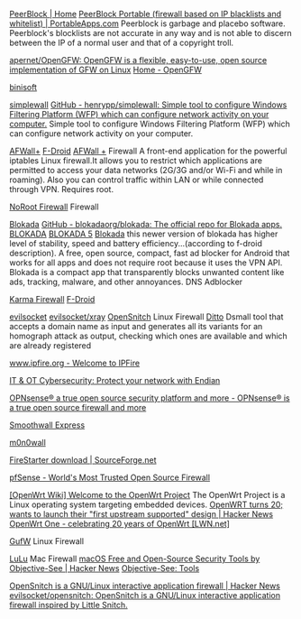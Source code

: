 
[PeerBlock | Home](https://www.peerblock.com)
[PeerBlock Portable (firewall based on IP blacklists and whitelist) | PortableApps.com](https://portableapps.com/apps/security/peerblock-portable)
Peerblock is garbage and placebo software. Peerblock's blocklists are not accurate in any way and is not able to discern between the IP of a normal user and that of a copyright troll.

[apernet/OpenGFW: OpenGFW is a flexible, easy-to-use, open source implementation of GFW on Linux](https://github.com/apernet/OpenGFW)
[Home - OpenGFW](https://gfw.dev/)

[binisoft](https://binisoft.org/)

[simplewall](https://www.henrypp.org/product/simplewall)
[GitHub - henrypp/simplewall: Simple tool to configure Windows Filtering Platform (WFP) which can configure network activity on your computer.](https://github.com/henrypp/simplewall)
Simple tool to configure Windows Filtering Platform (WFP) which can configure network activity on your computer.

[AFWall+](https://github.com/ukanth/afwall)
[F-Droid](https://f-droid.org/app/dev.ukanth.ufirewall)
[AFWall +](https://f-droid.org/packages/dev.ukanth.ufirewall)
Firewall
A front-end application for the powerful iptables Linux firewall.It allows you to restrict which applications are permitted to access your data networks (2G/3G and/or Wi-Fi and while in roaming). Also you can control traffic within LAN or while connected through VPN. Requires root.

[NoRoot Firewall](https://greyshirts-firewall.andro.io/)
Firewall

[Blokada](https://blokada.org/)
[GitHub - blokadaorg/blokada: The official repo for Blokada apps.](https://github.com/blokadaorg/blokada)
[BLOKADA](https://f-droid.org/packages/org.blokada.alarm)
[BLOKADA 5](https://f-droid.org/packages/org.blokada.fem.fdroid/)
[Blokada](https://apps.apple.com/ca/app/blokada/id1508341781)
this newer version of blokada has higher level of stability, speed and battery efficiency...(according to f-droid description).
A free, open source, compact, fast ad blocker for Android that works for all apps and does not require root because it uses the VPN API.
Blokada is a compact app that transparently blocks unwanted content like ads, tracking, malware, and other annoyances.
DNS Adblocker

[Karma Firewall](https://github.com/nightflame2/karma-firewall)
[F-Droid](https://f-droid.org/app/net.stargw.fok)

[evilsocket](https://www.evilsocket.net/)
[evilsocket/xray](https://github.com/evilsocket/xray)
[OpenSnitch](https://github.com/evilsocket/opensnitch)
Linux Firewall
[Ditto](https://github.com/evilsocket/ditto)
Dsmall tool that accepts a domain name as input and generates all its variants for an homograph attack as output, checking which ones are available and which are already registered

[www.ipfire.org - Welcome to IPFire](https://www.ipfire.org/)

[IT & OT Cybersecurity: Protect your network with Endian](https://www.endian.com/)

[OPNsense® a true open source security platform and more - OPNsense® is a true open source firewall and more](https://opnsense.org/)

[Smoothwall Express](https://smoothwall.org)

[m0n0wall](https://m0n0.ch/wall/index.php)

[FireStarter download | SourceForge.net](https://sourceforge.net/projects/firestarter)

[pfSense - World's Most Trusted Open Source Firewall](https://www.pfsense.org)

[[OpenWrt Wiki] Welcome to the OpenWrt Project](https://openwrt.org/)
The OpenWrt Project is a Linux operating system targeting embedded devices.
[OpenWRT turns 20; wants to launch their "first upstream supported" design | Hacker News](https://news.ycombinator.com/item?id=38934013)
[OpenWrt One - celebrating 20 years of OpenWrt [LWN.net]](https://lwn.net/ml/openwrt-devel/a8aaa495-da0b-4ddc-8c4f-3e1192d8b012@phrozen.org/)

[GufW](http://gufw.org/)
Linux Firewall

[LuLu](https://objective-see.com/products/lulu.html)
Mac Firewall
[macOS Free and Open-Source Security Tools by Objective-See | Hacker News](https://news.ycombinator.com/item?id=32979796)
[Objective-See: Tools](https://objective-see.org/tools.html)

[OpenSnitch is a GNU/Linux interactive application firewall | Hacker News](https://news.ycombinator.com/item?id=41209688)
[evilsocket/opensnitch: OpenSnitch is a GNU/Linux interactive application firewall inspired by Little Snitch.](https://github.com/evilsocket/opensnitch)
